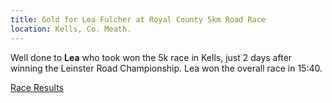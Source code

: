 ```yaml
---
title: Gold for Lea Fulcher at Royal County 5km Road Race
location: Kells, Co. Meath.
---
```


Well done to <b>Lea</b> who took won the 5k race in Kells, just 2 days after winning the Leinster Road Championship. Lea won the overall race in 15:40.

<a href="https://www.myrunresults.com/events/royal__county_5k__10k/4327/results" target="_blank" rel="noopener noreferrer">Race Results</a>

